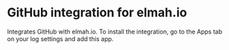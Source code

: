 # GitHub integration for elmah.ioIntegrates GitHub with elmah.io. To install the integration, go to the Apps tab on your log settings and add this app.